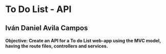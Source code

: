 # To Do List - API
## Iván Daniel Avila Campos

#### Objective: Create an API for a To do List web-app using the MVC model, having the route files, controllers and services.